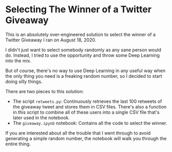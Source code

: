 # Selecting The Winner of a Twitter Giveaway

This is an absolutely over-engineered solution to select the winner of a Twitter Giveaway I ran on August 18, 2020.

I didn't just want to select somebody randomly as any sane person would do. Instead, I tried to use the opportunity and throw some Deep Learning into the mix. 

But of course, there's no way to use Deep Learning in any useful way when the only thing you need is a freaking random number, so I decided to start doing silly things.

There are two pieces to this solution:

* The script `retweets.py`: Continuously retrieves the last 100 retweets of the giveaway tweet and stores them in CSV files. There's also a function in this script to combine all of these users into a single CSV file that's later used in the notebook.
* The `giveaway.ipynb` notebook: Contains all the code to select the winner.

If you are interested about all the trouble that I went through to avoid generating a simple random number, the notebook will walk you through the entire thing.

